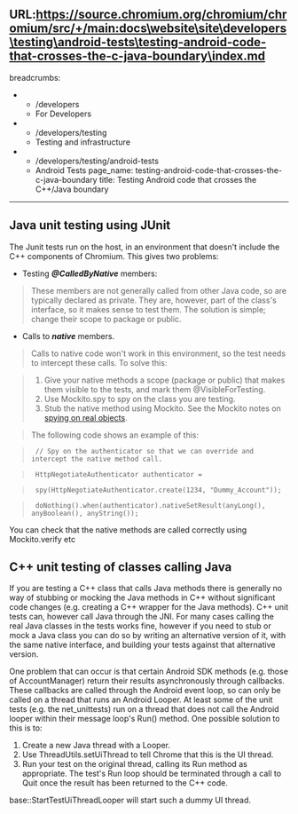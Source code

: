 URL:https://source.chromium.org/chromium/chromium/src/+/main:docs\website\site\developers\testing\android-tests\testing-android-code-that-crosses-the-c-java-boundary\index.md
---
breadcrumbs:
- - /developers
  - For Developers
- - /developers/testing
  - Testing and infrastructure
- - /developers/testing/android-tests
  - Android Tests
page_name: testing-android-code-that-crosses-the-c-java-boundary
title: Testing Android code that crosses the C++/Java boundary
---

## Java unit testing using JUnit

The Junit tests run on the host, in an environment that doesn't include the C++
components of Chromium. This gives two problems:

*   Testing ***@CalledByNative*** members:

> These members are not generally called from other Java code, so are typically
> declared as private. They are, however, part of the class's interface, so it
> makes sense to test them. The solution is simple; change their scope to
> package or public.

*   Calls to ***native*** members.

> Calls to native code won't work in this environment, so the test needs to
> intercept these calls. To solve this:

> 1.  Give your native methods a scope (package or public) that makes
              them visible to the tests, and mark them @VisibleForTesting.
> 2.  Use Mockito.spy to spy on the class you are testing.
> 3.  Stub the native method using Mockito. See the Mockito notes on
              [spying on real
              objects](http://site.mockito.org/mockito/docs/current/org/mockito/Mockito.html#spy).

> The following code shows an example of this:

> ` // Spy on the authenticator so that we can override and intercept the native
> method call.`

> ` HttpNegotiateAuthenticator authenticator =`

> ` spy(HttpNegotiateAuthenticator.create(1234, "Dummy_Account"));`

> ` doNothing().when(authenticator).nativeSetResult(anyLong(), anyBoolean(),
> anyString());`

You can check that the native methods are called correctly using Mockito.verify
etc

## C++ unit testing of classes calling Java

If you are testing a C++ class that calls Java methods there is generally no way
of stubbing or mocking the Java methods in C++ without significant code changes
(e.g. creating a C++ wrapper for the Java methods). C++ unit tests can, however
call Java through the JNI. For many cases calling the real Java classes in the
tests works fine, however if you need to stub or mock a Java class you can do so
by writing an alternative version of it, with the same native interface, and
building your tests against that alternative version.

One problem that can occur is that certain Android SDK methods (e.g. those of
AccountManager) return their results asynchronously through callbacks. These
callbacks are called through the Android event loop, so can only be called on a
thread that runs an Android Looper. At least some of the unit tests (e.g. the
net_unittests) run on a thread that does not call the Android looper within
their message loop's Run() method. One possible solution to this is to:

1.  Create a new Java thread with a Looper.
2.  Use ThreadUtils.setUiThread to tell Chrome that this is the UI
            thread.
3.  Run your test on the original thread, calling its Run method as
            appropriate. The test's Run loop should be terminated through a call
            to Quit once the result has been returned to the C++ code.

base::StartTestUiThreadLooper will start such a dummy UI thread.

